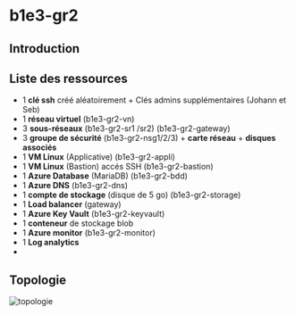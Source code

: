 # b1e3-gr2
## Introduction

## Liste des ressources
- 1 **clé ssh** créé aléatoirement + Clés admins supplémentaires (Johann et Seb) 
- 1 **réseau virtuel** (b1e3-gr2-vn)
- 3 **sous-réseaux** (b1e3-gr2-sr1 /sr2) (b1e3-gr2-gateway)
- 3 **groupe de sécurité** (b1e3-gr2-nsg1/2/3) + **carte réseau** + **disques associés** 
- 1 **VM Linux** (Applicative) (b1e3-gr2-appli) 
- 1 **VM Linux** (Bastion) accés SSH (b1e3-gr2-bastion) 
- 1 **Azure Database** (MariaDB) (b1e3-gr2-bdd) 
- 1 **Azure DNS** (b1e3-gr2-dns) 
- 1 **compte de stockage** (disque de 5 go) (b1e3-gr2-storage) 
- 1 **Load balancer** (gateway)
- 1 **Azure Key Vault** (b1e3-gr2-keyvault) 
- 1 **conteneur** de stockage blob 
- 1 **Azure monitor** (b1e3-gr2-monitor) 
- 1 **Log analytics**
-  
## Topologie
![topologie](https://github.com/Simplon-AdminCloud-Bordeaux-2023-2025/b1e3-gr2/assets/132474933/d8852009-d24a-43ee-b1a3-8a7b51fc7900)

